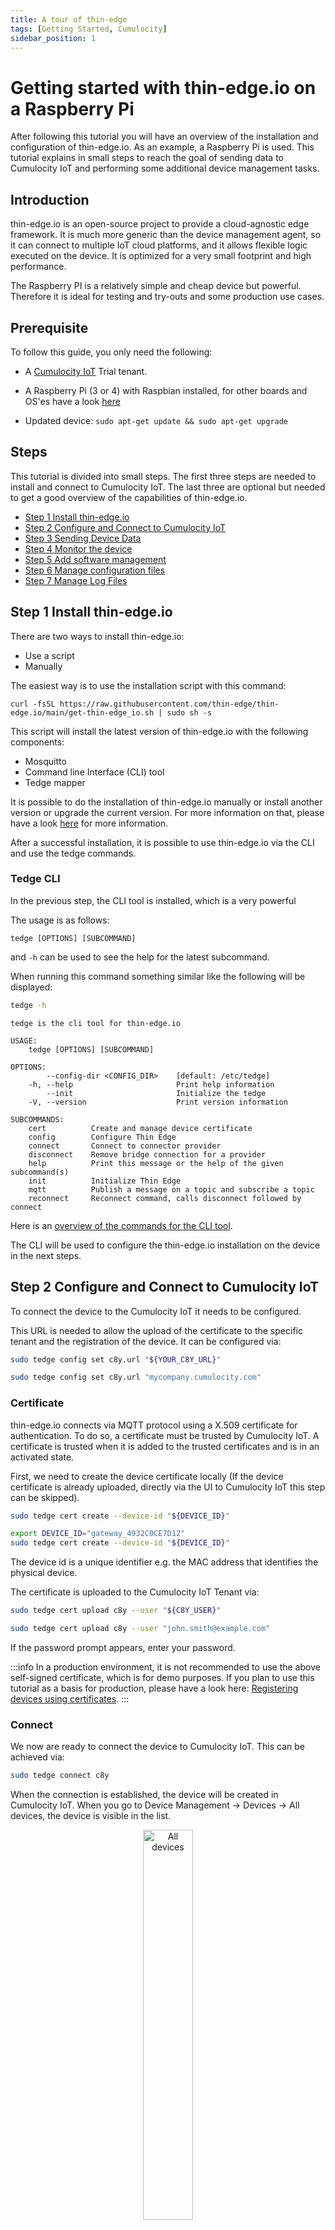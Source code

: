 ```yaml
---
title: A tour of thin-edge
tags: [Getting Started, Cumulocity]
sidebar_position: 1
---
```


# Getting started with thin-edge.io on a Raspberry Pi

After following this tutorial you will have an overview of the installation and configuration of thin-edge.io. As an example, a Raspberry Pi is used. This tutorial explains in small steps to reach the goal of sending data to Cumulocity IoT and performing some additional device management tasks.


## Introduction

thin-edge.io is an open-source project to provide a cloud-agnostic edge framework. It is much more generic than the device management agent, so it can connect to multiple IoT cloud platforms, and it allows flexible logic executed on the device. It is optimized for a very small footprint and high performance.

The Raspberry PI is a relatively simple and cheap device but powerful. Therefore it is ideal for testing and try-outs and some production use cases.


##  Prerequisite

To follow this guide, you only need the following:
- A [Cumulocity IoT](https://www.softwareag.cloud/site/product/cumulocity-iot.html) Trial tenant.

- A Raspberry Pi (3 or 4) with Raspbian installed, for other boards and OS'es have a look [here](../references/supported-platforms.md)
- Updated device:
`
sudo apt-get update && sudo apt-get upgrade
`

## Steps

This tutorial is divided into small steps. The first three steps are needed to install and connect to Cumulocity IoT. The last three are optional but needed to get a good overview of the capabilities of thin-edge.io.

- [Step 1 Install thin-edge.io](#step-1-install-thin-edgeio)
- [Step 2 Configure and Connect to Cumulocity IoT](#step-2-configure-and-connect-to-cumulocity-iot)
- [Step 3 Sending Device Data](#step-3-sending-device-data)
- [Step 4 Monitor the device](#step-4-monitor-the-device)
- [Step 5 Add software management](#step-5-add-software-management)
- [Step 6 Manage configuration files](#step-6-manage-configuration-files)
- [Step 7 Manage Log Files](#step-7-manage-log-files)


## Step 1 Install thin-edge.io

There are two ways to install thin-edge.io:
- Use a script
- Manually

The easiest way is to use the installation script with this command:

```
curl -fsSL https://raw.githubusercontent.com/thin-edge/thin-edge.io/main/get-thin-edge_io.sh | sudo sh -s
```

This script will install the latest version of thin-edge.io with the following components:
- Mosquitto
- Command line Interface (CLI) tool
- Tedge mapper

It is possible to do the installation of thin-edge.io manually or install another version or upgrade the current version. For more information on that, please have a look [here](../install/index.md) for more information.

After a successful installation, it is possible to use thin-edge.io via the CLI and use the tedge commands.


### Tedge CLI

In the previous step, the CLI tool is installed, which is a very powerful

The usage is as follows:
```
tedge [OPTIONS] [SUBCOMMAND]
```
and `-h` can be used to see the help for the latest subcommand.

When running this command something similar like the following will be displayed:


```sh
tedge -h
```

```run command="tedge -h" lang="text" title="Output"
tedge is the cli tool for thin-edge.io

USAGE:
    tedge [OPTIONS] [SUBCOMMAND]

OPTIONS:
        --config-dir <CONFIG_DIR>    [default: /etc/tedge]
    -h, --help                       Print help information
        --init                       Initialize the tedge
    -V, --version                    Print version information

SUBCOMMANDS:
    cert          Create and manage device certificate
    config        Configure Thin Edge
    connect       Connect to connector provider
    disconnect    Remove bridge connection for a provider
    help          Print this message or the help of the given subcommand(s)
    init          Initialize Thin Edge
    mqtt          Publish a message on a topic and subscribe a topic
    reconnect     Reconnect command, calls disconnect followed by connect
```

Here is an [overview of the commands for the CLI tool](../references/cli/index.md).

The CLI will be used to configure the thin-edge.io installation on the device in the next steps.

## Step 2 Configure and Connect to Cumulocity IoT

To connect the device to the Cumulocity IoT it needs to be configured.

This URL is needed to allow the upload of the certificate to the specific tenant and the registration of the device. It can be configured via:

```sh
sudo tedge config set c8y.url "${YOUR_C8Y_URL}"
```

```sh title="Example"
sudo tedge config set c8y.url "mycompany.cumulocity.com"
```

### Certificate

thin-edge.io connects via MQTT protocol using a X.509 certificate for authentication. To do so, a certificate must be trusted by Cumulocity IoT. A certificate is trusted when it is added to the trusted certificates and is in an activated state.

First, we need to create the device certificate locally (If the device certificate is already uploaded, directly via the UI to Cumulocity IoT this step can be skipped).

```sh
sudo tedge cert create --device-id "${DEVICE_ID}"
```

```sh title="Example"
export DEVICE_ID="gateway_4932C0CE7D12"
sudo tedge cert create --device-id "${DEVICE_ID}"
```

The device id is a unique identifier e.g. the MAC address that identifies the physical device.

The certificate is uploaded to the Cumulocity IoT Tenant via:

```sh
sudo tedge cert upload c8y --user "${C8Y_USER}"
```

```sh title="Example"
sudo tedge cert upload c8y --user "john.smith@example.com"
```

If the password prompt appears, enter your password.

:::info
In a production environment, it is not recommended to use the above self-signed certificate, which is for demo purposes. If you plan to use this tutorial as a basis for production, please have a look here: [Registering devices using certificates](https://cumulocity.com/guides/10.7.0/device-sdk/mqtt/#device-certificates).
:::

### Connect

We now are ready to connect the device to Cumulocity IoT. This can be achieved via:

```sh
sudo tedge connect c8y
```

When the connection is established, the device will be created in Cumulocity IoT. When you go to Device Management &rarr; Devices &rarr; All devices, the device is visible in the list.

<p align="center">
    <img
        src={require('./images/DevicesList.png').default}
        alt="All devices"
        width="40%"
    />
</p>

## Step 3 Sending Device Data

Once your device is configured and connected to Cumulocity IoT, you can start sending measurements, events or alarms. In the standard configuration, you can not connect externally to the mosquito broker and thus the messages have to be sent directly from the device itself.

Below shows some examples on how to publish an MQTT message via the command line:

```sh te2mqtt
tedge mqtt pub '{{TOPIC}}' '{{PAYLOAD}}'
```

thin-edge.io comes with a tedge-mapper daemon. This process collects the data from the `tedge/#` topics and translates them to the tedge payloads on the `c8y/#` topics which are mapped directly to Cumulocity IoT. The mapper translates simple JSON to the desired target payload for Cumulocity IoT.

### Sending measurements

Measurements within Cumulocity IoT represent regularly acquired readings and statistics from sensors.

A simple single-valued measurement like a temperature measurement can be represented in Thin Edge JSON as follows:

```json
{"temperature": 25}
```

With the key-value pair representing the measurement type and the numeric value of the measurement. The endpoint that is supervised by the tedge-mapper for measurements is:

```sh
tedge/measurements
```

The temperature measurement described above can be sent as follows:

```sh te2mqtt
tedge mqtt pub tedge/measurements '{"temperature": 25}'
```

### Sending events

Events are used to pass real-time information, which is not just plain sensor values, through Cumulocity IoT.

A simple event can be represented in Thin Edge JSON as follows:

```json
{
  "text": "A door was closed",
  "time": "2022-06-10T05:30:45+00:00"
}
```

The endpoint that is supervised by the tedge-mapper for events is:

```sh
tedge/events/{event-type}
```

So the door open event described above can be sent as follows:

```sh te2mqtt
tedge mqtt pub tedge/events/door '{"text": "A door was closed","time": "2022-06-10T05:30:45+00:00"}'
```

When you go to events (`Device management` &rarr; `your device` &rarr; `events`), you should see this:

![Sending Events](./images/SendingEvents.png)

## Step 4 Monitor the device

With thin-edge.io device monitoring, you can collect metrics from the device and forward these device metrics to Cumulocity IoT.

thin-edge.io uses the open source component `collectd` to collect the metrics from the device. thin-edge.io translates the `collected` metrics from their native format to the thin-edge.io JSON format and then into the cloud-vendor-specific format.

Enabling monitoring on your device is a 3-steps process:

- Install collectd
- Configure collectd
- Enable thin-edge.io monitoring

### Install collectd

Because thin-edge.io uses the MQTT plugin of collectd, installation of the Mosquitto client library (either libmosquitto1 or mosquitto-clients) is required.

```sh
sudo apt-get install libmosquitto1
```

To install collectd:

```sh
sudo apt-get install collectd-core
```

### Configure collectd

thin-edge.io provides a basic collectd configuration that can be used to collect CPU, memory and disk metrics.

Simply copy the file to the main collectd configuration file and restart the daemon.

```sh
sudo cp /etc/tedge/contrib/collectd/collectd.conf /etc/collectd/collectd.conf
sudo systemctl restart collectd
```

What you should see by now is that data arrives on the `collectd/#` topics. You can check that via:

```sh te2mqtt
tedge mqtt sub 'collectd/#'
```

The output will be similar like:

```log title="Output"
INFO: Connected
[collectd/raspberrypi/df-root/percent_bytes-used] 1667205183.407:11.7998857498169
[collectd/raspberrypi/memory/percent-used] 1667205183.408:4.87045198079293
[collectd/raspberrypi/cpu/percent-active] 1667205184.398:1.52284263959391
```

### Enable Collectd

To enable monitoring on your device, you have to launch the `tedge-mapper-collectd daemon` process. This process collects the data from the `collectd/#` topics and translates them to the tedge payloads on the `c8y/#` topics.

```sh
sudo systemctl enable tedge-mapper-collectd
sudo systemctl start tedge-mapper-collectd
```

You can inspect the collected and translated metrics, by subscribing to these topics:

```sh te2mqtt
tedge mqtt sub 'c8y/#'
```

The output will be similar like:

```log title="Output"
INFO: Connected
[c8y/measurement/measurements/create] {"type":"ThinEdgeMeasurement","time":"2022-10-31T08:35:44.398000001Z","cpu":{"percent-active":{"value":1.26262626262626}},"memory":{"percent-used":{"value":4.87024847292786}}}
[c8y/measurement/measurements/create] {"type":"ThinEdgeMeasurement","time":"2022-10-31T08:35:45.398000001Z","memory":{"percent-used":{"value":4.87024847292786}},"cpu":{"percent-active":{"value":1.01522842639594}}}
[c8y/measurement/measurements/create] {"type":"ThinEdgeMeasurement","time":"2022-10-31T08:35:46.398000001Z","memory":{"percent-used":{"value":4.87024847292786}},"cpu":{"percent-active":{"value":0.759493670886076}}}
[c8y/measurement/measurements/create] {"type":"ThinEdgeMeasurement","time":"2022-10-31T08:35:47.398000001Z","memory":{"percent-used":{"value":4.87024847292786}},"cpu":{"percent-active":{"value":2.01005025125628}}}
[c8y/measurement/measurements/create] {"type":"ThinEdgeMeasurement","time":"2022-10-31T08:35:48.398000001Z","memory":{"percent-used":{"value":4.87004496506279}},"cpu":{"percent-active":{"value":0.254452926208651}}}

```

The monitoring data will appear in Cumulocity IoT on the device in the measurement section.
![CollectdMeasurements](./images/CollectdMeasurements.png)


### Edit Collectd


To change the monitored data, it is needed to change the collectd.conf. This can be done via Cumulocity IoT. In Step 6 is explained how to do that.


## Step 5 Add software management

Software management takes care of allowing installation and management of any type of software from Cumulocity IoT. Since the type is generic, any type of software can be managed. In thin-edge.io this can be extended with plugins. For every software type, a particular plugin is needed.

The following plugins do exist:

- Docker
- APT
- Docker-compose
- Snap

To use those plugins they need to be copied to the following folder:

```sh
/etc/tedge/sm-plugins/
```

The APT plugin (provided by the `tedge-apt-plugin` package) is installed by default. You can find the other plugins in the repository. Make sure to disconnect/reconnect the device after adding plugins via:

<!-- TODO: Verify if reconnecting the mapper is really necessary! -->

```sh
sudo tedge disconnect c8y
sudo tedge connect c8y
```

### Adding new software into the software repository in Cumulocity IoT

1. Go to Cumulocity IoT

2. Go to `Management` &rarr; `Software repository` (left in the menu) and click `Add software` at the right of the top menu bar.

3. In the dialog box, enter a name for the software and confirm it by clicking `Add new`, a description and its version.

4. thin-edge.io contains a default plugin supporting `debian` packages from both `apt` repositories as well as remote locations.
    If you prefer to use packages from an `apt` repository, select the `Provide a file path` option and give an empty space (' ').

    ![Add new software](./images/AddSoftware.png)

    If you would like to use other sources (eg. a file uploaded to your cloud or an external source), provide the full URL to the file.
    If you would like to upload your binaries, select `Upload a binary` option and upload the file to Cumulocity IoT software repository.


5. Press `Add Software` button.


### Installing software on a device

1. Go to Cumulocity IoT
2. Click `All devices` in the Devices menu, select the desired device from the device list and open its Software tab.

  The Software tab shows a list of all available software installed on the device. If a given software has a type, it will be displayed next to its name. It is possible to search for a particular software by its name or filter the list by software type.
3. Click on `Install software`, on the bottom of the page
4. Find/select the software which was added to the repository in the previous step.
5. Select the right version and click on `install`
6. Then click on `apply changes`, the software will be installed.

When a different version of the already installed software needs to be installed, choose in step 4 the installed software from the list and in step 5 the desired version.

Find more information about [how to manage the software](https://cumulocity.com/guides/users-guide/device-management/#managing-software-on-a-device) on a device.

How to [develop your own plugins](../extend/write-my-software-management-plugin.md) is described here.

## Step 6 Manage configuration files

With thin-edge.io it is possible to manage config files on a device by using the Cumulocity IoT configuration management feature as a part of Device Management.

This functionality is directly installed with the initial script. However, it is needed to configure its configuration file to add the entries for the configuration files which need to be managed.

As an example you can copy the following content to add some new configuration files which can be retrieved or applied to the device:

```toml title="file: /etc/tedge/c8y/c8y-configuration-plugin.toml"
files = [
    { path = '/etc/tedge/tedge.toml' },
    { path = '/etc/tedge/mosquitto-conf/c8y-bridge.conf', type = 'c8y-bridge.conf' },
    { path = '/etc/tedge/mosquitto-conf/tedge-mosquitto.conf', type = 'tedge-mosquitto.conf' },
    { path = '/etc/mosquitto/mosquitto.conf', type = 'mosquitto.conf' }
]
```

Where:

* `path` is the full path to the configuration file.
* `type` is a unique alias for each file entry which will be used to represent that file in Cumulocity UI.

If the configuration plugin service has not ready started, then you can configure the service to start automatically on boot, and start it now using (if you are using `systemd` on your device):

```sh
sudo systemctl enable c8y-configuration-plugin
sudo systemctl start c8y-configuration-plugin
```

Then navigate to  Cumulocity IoT Device Management and the desired device. Open its Configuration tab. You can find c8y-configuration-plugin and more are listed as supported configuration types, as declared in the plugin configuration file. Here you can save the configuration files into the repository or download them.


### Change configuration files via Cumulocity IoT.

If there is a need to change one or more configuration files, there is more than one option to follow:

* Create a whole new configuration file
* Change an existing configuration file

In this tutorial the last option is explained, there are some steps to be taken:

![Configuration Management](./images/ConfigurationManagement.png)


1. Save the configuration file to the repository (`Device management` &rarr; `configuration`. In the list of configuration files  pick  a file to change and click on `Save to repository`).

2. Go to `Management` &rarr; `configuration` snapshots repository.
3. Download the configuration file which needs to be changed (the one you saved to the repository in step 1).
4. Edit this file as needed.
5. Click on `Add configuration snapshot` (top right).
6. Fill the fields, make sure the device type is `thin-edge.io`, select the right Configuration type and add the (just edited) configuration file and click on  `Add configuration`.
7. Go back to the device and then to the configuration. In the Available supported configuration you will see the configuration file which was just created. When you click on it, you will see the content.

8. Then click on  ``` send configuration to device ``` the configuration file is uploaded to the device.
9. If you then click on ``` get snapshot from device ``` (select the right configuration file in device supported configurations), you will see the change of the configuration file.

8. Then click on  `send configuration to device` the configuration file is uploaded to the device.
9. If you then click on `get snapshot from device` (select the right configuration file in device-supported configurations), you will see the change of the configuration file.



![Change Configuration](./images/ChangeConfiguration.png)

### Change collectd configuration file via Cumulocity IoT.

To change the collectd metrics of the device, which are displayed in Cumulocity IoT, the next steps are needed. These are similar to the steps in the previous paragraphs.


1. Add a new entry to the `files` section of the plugin's configuration file

    ```toml title="file: /etc/tedge/c8y/c8y-configuration-plugin.toml"
    files = [
      # ...
      {path = '/etc/collectd/collectd.conf', type = 'collectd.conf'},
    ]
    ```

2. Save the configuration file to the repository
3. Go to `Management` &rarr; `configuration` snapshots repository
4. Download the configuration file which needs to be changed
5. Edit this file as needed
6. Click on ``` Add configuration snapshot ``` (top right)
7. Fill in the fields, make sure the device type is ``` thin-edge.io ``` and select the right Configuration type and add the (just edited) configuration file.) and click on  ```Add configuration ```
8. Go back to the device and then to the configuration. In the Available supported configuration you will see the configuration file which was just created. When you click on it, you will see the content
9. Then click on  ``` send configuration toe device ``` the configuration file is uploaded to the device.
10. If you then click on get snapshot from device (select the right configuration file in device supported configurations), you will see the change of the configuration file.


## Step 7 Manage Log Files

With thin-edge.io it is possible to request log files from a device by using the Cumulocity IoT log request feature as a part of Device Management.

This functionality is also installed by default but some configuration is needed to indicate which log files the plugin should manage.

Log files can be added by creating or editing the following file with the given contents:

```toml title="file: /etc/tedge/c8y/c8y-log-plugin.toml"
files = [
  { type = "software-management", path = "/var/log/tedge/agent/software-*" },
  { type = "mosquitto", path = "/var/log/mosquitto/mosquitto.log" },
  { type = "daemon", path = "/var/log/daemon.log" },
  { type = "user", path = "/var/log/user.log" },
  { type = "apt-history", path = "/var/log/apt/history.log" },
  { type = "apt-term", path = "/var/log/apt/term.log" },
  { type = "auth", path = "/var/log/auth.log" },
  { type = "dpkg", path = "/var/log/dpkg.log" },
  { type = "kern", path = "/var/log/kern.log" }
]
```

The service can be started and enabled via:

```sh
sudo systemctl enable c8y-log-plugin
sudo systemctl start c8y-log-plugin
```

To see the content of the log files in Cumulocity IoT, take the following steps:

1. Go to device management and select the right device.

2. Select `Logs`. In this screen, you can request Log files
3. Click on `Request log file`(the top right).
4. In the next screen you can select a date range and a type of log.
5. Then click on `Request log file`.
6. Refresh the page.
7. Click on the requested log file, you should see something similar to this:

![Request Log file](./images/RequestLogfile.png)

If `c8y-log-plugin.toml` is added to the `c8y-configuration-plugin.toml` it is possible to do the administration from there.

<!-- TODO: Check if restarting the c8y-log-plugin is required each time the log file is edited -->

However, keep in mind that the daemon has to be restarted every time the `/etc/tedge/c8y/c8y-log-plugin.toml` is touched via the command line.

### Final remarks and summary

With this getting started tutorial you gained some insights on how to install and configure thin-edge.io on a Raspberry Pi.

If you didn't try the optional steps in this tutorial, it might be a nice idea to work on these as you then get a better insight into the device management capabilities of thin-edge.io. Other things you can work on are capabilities like working with child devices, building your own plugin etc. Tutorials for that can be found [here](../operate/index.md).
